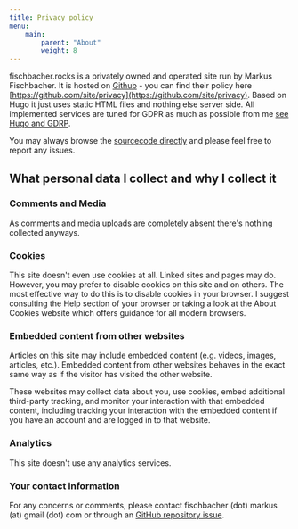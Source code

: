 ```yaml
---
title: Privacy policy
menu:
    main:
        parent: "About"
        weight: 8
---
```


fischbacher.rocks is a privately owned and operated site run by Markus Fischbacher.
It is hosted on [Github](https://www.github.com) - you can find their policy here [https://github.com/site/privacy](https://github.com/site/privacy).
Based on Hugo it just uses static HTML files and nothing else server side. All implemented services are tuned for GDPR as much as possible from me [see Hugo and GDRP](https://gohugo.io/about/hugo-and-gdpr/).

You may always browse the [sourcecode directly](https://github.com/rockaut/rockaut.github.io) and please feel free to report any issues.

## What personal data I collect and why I collect it

### Comments and Media
As comments and media uploads are completely absent there's nothing collected anyways.

### Cookies
This site doesn't even use cookies at all. Linked sites and pages may do. However, you may prefer to disable cookies on this site and on others. The most effective way to do this is to disable cookies in your browser. I suggest consulting the Help section of your browser or taking a look at the About Cookies website which offers guidance for all modern browsers.

### Embedded content from other websites
Articles on this site may include embedded content (e.g. videos, images, articles, etc.). Embedded content from other websites behaves in the exact same way as if the visitor has visited the other website.

These websites may collect data about you, use cookies, embed additional third-party tracking, and monitor your interaction with that embedded content, including tracking your interaction with the embedded content if you have an account and are logged in to that website.

### Analytics
This site doesn't use any analytics services.

### Your contact information
For any concerns or comments, please contact fischbacher (dot) markus (at) gmail (dot) com or through an [GitHub repository issue](https://github.com/rockaut/rockaut.github.io/issues).